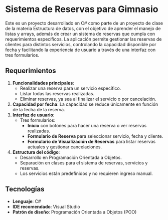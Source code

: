 # Sistema de Reservas para Gimnasio

Este es un proyecto desarrollado en C# como parte de un proyecto de clase de la materia Estructura de datos, con el objetivo de aprender el manejo de listas y arrays, además de crear un sistema de reservas que cumpla con requerimientos específicos. La aplicación permite gestionar las reservas de clientes para distintos servicios, controlando la capacidad disponible por fecha y facilitando la experiencia de usuario a través de una interfaz con tres formularios.

## Requerimientos
1. **Funcionalidades principales**:
   - Realizar una reserva para un servicio específico.
   - Listar todas las reservas realizadas.
   - Eliminar reservas, ya sea al finalizar el servicio o por cancelación.
2. **Capacidad por fecha**: La capacidad se reduce únicamente en función de la fecha de la reserva.
3. **Interfaz de usuario**:
   - Tres formularios: 
     - **Inicio** con botones para hacer una reserva o ver reservas realizadas.
     - **Formulario de Reserva** para seleccionar servicio, fecha y cliente.
     - **Formulario de Visualización de Reservas** para listar reservas actuales y gestionar cancelaciones.
4. **Estructura del código**:
   - Desarrollo en Programación Orientada a Objetos.
   - Separación en clases para el sistema de reservas, servicios y reservas.
   - Los servicios están predefinidos y no requieren ingreso manual.

## Tecnologías
- **Lenguaje**: C#
- **IDE recomendado**: Visual Studio
- **Patrón de diseño**: Programación Orientada a Objetos (POO)

